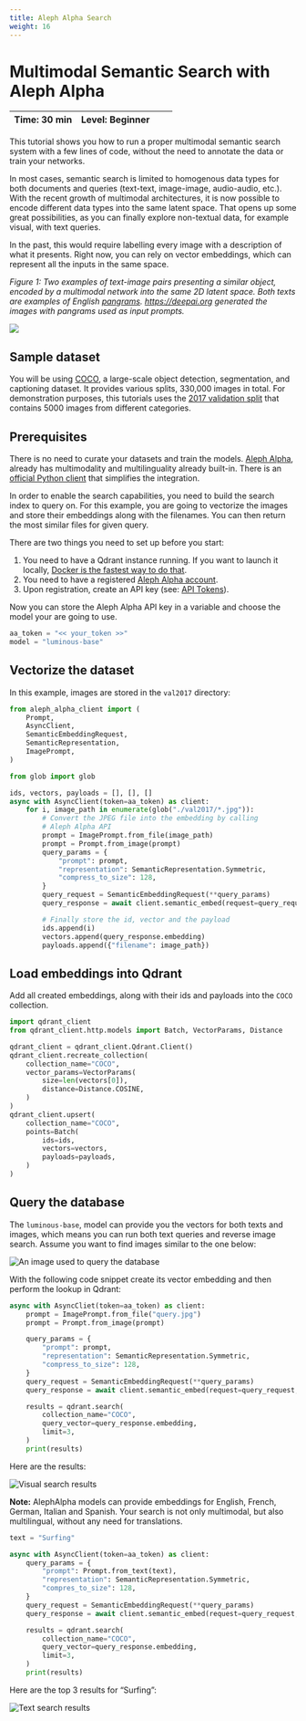 ```yaml
---
title: Aleph Alpha Search
weight: 16
---
```


# Multimodal Semantic Search with Aleph Alpha

| Time: 30 min | Level: Beginner |  |    |
| --- | ----------- | ----------- |----------- |

This tutorial shows you how to run a proper multimodal semantic search system with a few lines of code, without the need to annotate the data or train your networks. 

In most cases, semantic search is limited to homogenous data types for both documents and queries (text-text, image-image, audio-audio, etc.). With the recent growth of multimodal architectures, it is now possible to encode different data types into the same latent space. That opens up some great possibilities, as you can finally explore non-textual data, for example visual, with text queries. 

In the past, this would require labelling every image with a description of what it presents. Right now, you can rely on vector embeddings, which can represent all 
the inputs in the same space.

*Figure 1: Two examples of text-image pairs presenting a similar object, encoded by a multimodal network into the same 
2D latent space. Both texts are examples of English [pangrams](https://en.wikipedia.org/wiki/Pangram). 
https://deepai.org generated the images with pangrams used as input prompts.*

![](/docs/integrations/aleph-alpha/2d_text_image_embeddings.png)


## Sample dataset

You will be using [COCO](https://cocodataset.org/), a large-scale object detection, segmentation, and captioning dataset. It provides 
various splits, 330,000 images in total. For demonstration purposes, this tutorials uses the 
[2017 validation split](http://images.cocodataset.org/zips/train2017.zip) that contains 5000 images from different 
categories.

## Prerequisites

There is no need to curate your datasets and train the models. [Aleph Alpha](https://www.aleph-alpha.com/), already has multimodality and multilinguality already built-in. There is an [official Python client](https://github.com/Aleph-Alpha/aleph-alpha-client) that simplifies the integration.

In order to enable the search capabilities, you need to build the search index to query on. For this example, 
you are going to vectorize the images and store their embeddings along with the filenames. You can then return the most 
similar files for given query. 

There are two things you need to set up before you start:

1. You need to have a Qdrant instance running. If you want to launch it locally,
   [Docker is the fastest way to do that](https://qdrant.tech/documentation/quick_start/#installation).
2. You need to have a registered [Aleph Alpha account](https://app.aleph-alpha.com/). 
3. Upon registration, create an API key (see: [API Tokens](https://app.aleph-alpha.com/profile)).

Now you can store the Aleph Alpha API key in a variable and choose the model your are going to use.

```python
aa_token = "<< your_token >>"
model = "luminous-base"
```

## Vectorize the dataset

In this example, images are stored in the `val2017` directory:

```python
from aleph_alpha_client import (
    Prompt,
    AsyncClient,
    SemanticEmbeddingRequest,
    SemanticRepresentation,
    ImagePrompt,
)

from glob import glob

ids, vectors, payloads = [], [], []
async with AsyncClient(token=aa_token) as client:
    for i, image_path in enumerate(glob("./val2017/*.jpg")):
        # Convert the JPEG file into the embedding by calling
        # Aleph Alpha API
        prompt = ImagePrompt.from_file(image_path)
        prompt = Prompt.from_image(prompt)
        query_params = {
            "prompt": prompt,
            "representation": SemanticRepresentation.Symmetric,
            "compress_to_size": 128,
        }
        query_request = SemanticEmbeddingRequest(**query_params)
        query_response = await client.semantic_embed(request=query_request, model=model)

        # Finally store the id, vector and the payload
        ids.append(i)
        vectors.append(query_response.embedding)
        payloads.append({"filename": image_path})
```

## Load embeddings into Qdrant

Add all created embeddings, along with their ids and payloads into the `COCO` collection.

```python
import qdrant_client
from qdrant_client.http.models import Batch, VectorParams, Distance

qdrant_client = qdrant_client.Qdrant.Client()
qdrant_client.recreate_collection(
    collection_name="COCO",
    vector_params=VectorParams(
        size=len(vectors[0]),
        distance=Distance.COSINE,
    )
)
qdrant_client.upsert(
    collection_name="COCO",
    points=Batch(
        ids=ids,
        vectors=vectors,
        payloads=payloads,
    )
)
```

## Query the database

The `luminous-base`, model can provide you the vectors for both texts and images, which means you can run both 
text queries and reverse image search. Assume you want to find images similar to the one below:

![An image used to query the database](/docs/integrations/aleph-alpha/visual_search_query.png)

With the following code snippet create its vector embedding and then perform the lookup in Qdrant:

```python
async with AsyncCliet(token=aa_token) as client:
    prompt = ImagePrompt.from_file("query.jpg")
    prompt = Prompt.from_image(prompt)

    query_params = {
        "prompt": prompt,
        "representation": SemanticRepresentation.Symmetric,
        "compress_to_size": 128,
    }
    query_request = SemanticEmbeddingRequest(**query_params)
    query_response = await client.semantic_embed(request=query_request, model=model)

    results = qdrant.search(
        collection_name="COCO",
        query_vector=query_response.embedding,
        limit=3,
    )
    print(results)
```

Here are the results:

![Visual search results](/docs/integrations/aleph-alpha/visual_search_results.png)

**Note:** AlephAlpha models can provide embeddings for English, French, German, Italian 
and Spanish. Your search is not only multimodal, but also multilingual, without any need for translations.

```python
text = "Surfing"

async with AsyncClient(token=aa_token) as client:
    query_params = {
        "prompt": Prompt.from_text(text),
        "representation": SemanticRepresentation.Symmetric,
        "compres_to_size": 128,
    }
    query_request = SemanticEmbeddingRequest(**query_params)
    query_response = await client.semantic_embed(request=query_request, model=model)

    results = qdrant.search(
        collection_name="COCO",
        query_vector=query_response.embedding,
        limit=3,
    )
    print(results)
```

Here are the top 3 results for “Surfing”:

![Text search results](/docs/integrations/aleph-alpha/text_search_results.png)
